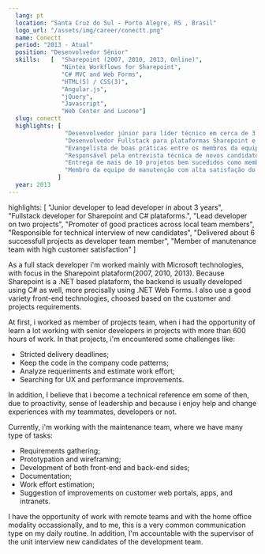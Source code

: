 ```yaml
---
  lang: pt
  location: "Santa Cruz do Sul - Porto Alegre, RS , Brasil"  
  logo_url: "/assets/img/career/conectt.png"
  name: Conectt
  period: "2013 - Atual"
  position: "Desenvolvedor Sênior"
  skills:   [  "Sharepoint (2007, 2010, 2013, Online)",
               "Nintex Workflows for Sharepoint",
               "C# MVC and Web Forms",
               "HTML(5) / CSS(3)",
               "Angular.js",
               "jQuery",
               "Javascript",
               "Web Center and Lucene"]
  slug: conectt
  highlights: [ 
                "Desenvolvedor júnior para líder técnico em cerca de 3 anos",
                "Desenvolvedor Fullstack para plataformas Sharepoint e C #.",
                "Evangelista de boas práticas entre os membros da equipe local",
                "Responsável pela entrevista técnica de novos candidatos",
                "Entrega de mais de 10 projetos bem sucedidos como membro da equipe de desenvolvedores, entre esses, dois desses como líder técnico",
                "Membro da equipe de manutenção com alta satisfação do cliente"
              ]
  year: 2013
---
```


<div>
highlights: [ 
                "Junior developer to lead developer in about 3 years",
                "Fullstack developer for Sharepoint and C# plataforms.", 
                "Lead developer on two projects",
                "Promoter of good practices across local team members",
                "Responsible for technical interview of new candidates",
                "Delivered about 6 successfull projects as developer team member",
                "Member of manutenance team with high customer satisfaction"
              ]
   <p>As a full stack developer i'm worked mainly with Microsoft technologies, with focus in the Sharepoint plataform(2007, 2010, 2013). Because Sharepoint is a .NET based plataform, the backend is usually developed using C# as well, more precisally using .NET Web Forms. I also use a good variety front-end technologies, choosed based on the customer and projects requirements.</p>

   <p>At first, i worked as member of projects team, when i had the opportunity of learn a lot working with senior developers in projects with more than 600 hours of work. In that projects, i'm encountered some challenges like:
   </p>
   <ul>
      <li>Stricted delivery deadlines;</li>
      <li>Keep the code in the company code patterns;</li>
      <li>Analyze requeriments and estimate work effort;</li>
      <li>Searching for UX and performance improvements.</li>
   </ul>
   <p>In addition, I believe that i become a technical reference em some of then, due to proactivity, sense of leadership and because i enjoy help and change experiences with my teammates, developers or not.</p>

   <p>Currently, i'm working with the maintenance team, where we have many type of tasks:</p>
   
   <ul>
      <li>Requirements gathering;</li>
      <li>Prototypation and wireframing;</li>
      <li>Development of both front-end and back-end sides;</li>
      <li>Documentation;</li>
      <li>Work effort estimation;</li>
      <li>Suggestion of improvements on customer web portals, apps, and intranets.</li>
   </ul>

   <p>I have the opportunity of work with remote teams and with the home office modality occassionally, and to me, this is a very common communication type on my daily routine. In addition, I'm accountable with the supervisor of the unit interview new candidates of the development team.</p>
</div>